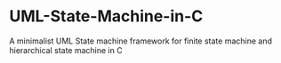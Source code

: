 # UML-State-Machine-in-C
A minimalist UML State machine framework for finite state machine and hierarchical state machine in C
